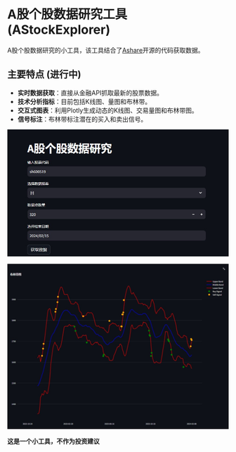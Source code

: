 # A股个股数据研究工具 (AStockExplorer)

A股个股数据研究的小工具，该工具结合了[Ashare](https://github.com/mpquant/Ashare/tree/main)开源的代码获取数据。

## 主要特点 (进行中)

- **实时数据获取**：直接从金融API抓取最新的股票数据。
- **技术分析指标**：目前包括K线图、量图和布林带。
- **交互式图表**：利用Plotly生成动态的K线图、交易量图和布林带图。
- **信号标注**：布林带标注潜在的买入和卖出信号。

![用户界面 1](screenshot1.jpeg)

![用户界面 2](screenshot2.jpeg)


**这是一个小工具，不作为投资建议**






